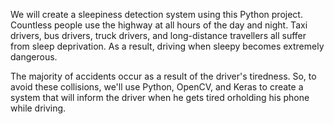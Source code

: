 We will create a sleepiness detection system using this Python project. Countless people use the highway at all hours of the day and night. Taxi drivers, bus drivers, truck drivers, and long-distance travellers all suffer from sleep deprivation. As a result, driving when sleepy becomes extremely dangerous.

The majority of accidents occur as a result of the driver's tiredness. So, to avoid these collisions, we'll use Python, OpenCV, and Keras to create a system that will inform the driver when he gets tired orholding his phone while driving.
